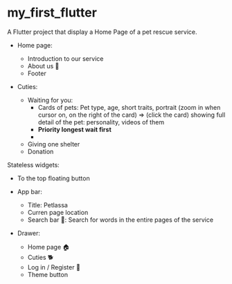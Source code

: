 # my_first_flutter

A Flutter project that display a Home Page of a pet rescue service.

- Home page:
    - Introduction to our service
    - About us 📖
    - Footer

- Cuties:
    - Waiting for you:
        - Cards of pets: Pet type, age, short traits, portrait (zoom in when cursor on, on the right of the card) => (click the card) showing full detail of the pet: personality, videos of them
        - **Priority longest wait first** 
        - 
    - Giving one shelter
    - Donation

Stateless widgets:
- To the top floating button
  
- App bar:
    - Title: Petlassa
    - Curren page location
    - Search bar 🔎: Search for words in the entire pages of the service

- Drawer:
    - Home page 🏠
    - Cuties 🐕
    - Log in / Register 👋
    - Theme button

